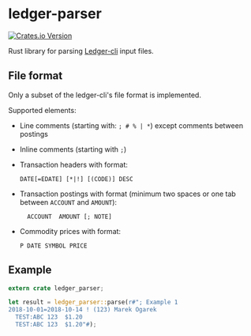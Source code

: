 # ledger-parser

[![Crates.io Version](https://img.shields.io/crates/v/ledger-parser.svg)](https://crates.io/crates/ledger-parser)

Rust library for parsing [Ledger-cli](https://www.ledger-cli.org/) input files.

## File format

Only a subset of the ledger-cli's file format is implemented.

Supported elements:

* Line comments (starting with: ``; # % | *``) except comments between postings

* Inline comments (starting with ``;``)

* Transaction headers with format:

  ```
  DATE[=EDATE] [*|!] [(CODE)] DESC
  ```

* Transaction postings with format (minimum two spaces or one tab between ``ACCOUNT`` and ``AMOUNT``):

  ```
    ACCOUNT  AMOUNT [; NOTE]
  ```

* Commodity prices with format:

  ```
  P DATE SYMBOL PRICE
  ```

## Example

```rust
extern crate ledger_parser;

let result = ledger_parser::parse(r#"; Example 1
2018-10-01=2018-10-14 ! (123) Marek Ogarek
  TEST:ABC 123  $1.20
  TEST:ABC 123  $1.20"#);
```

